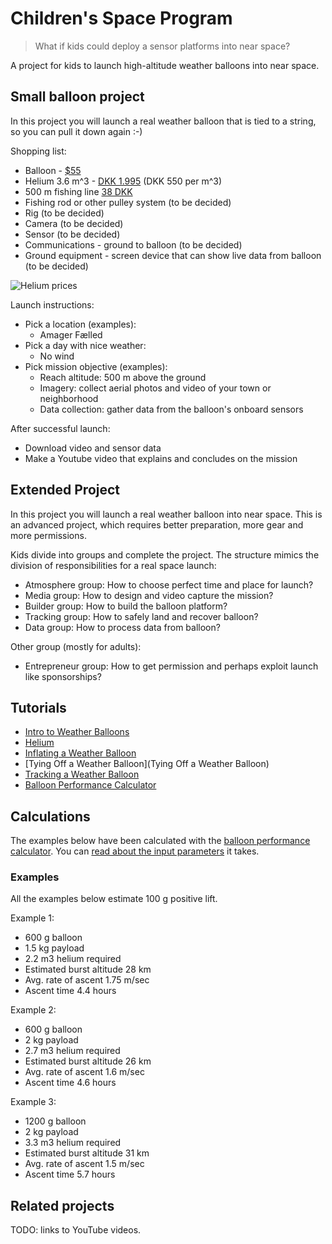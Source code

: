 # Children's Space Program

> What if kids could deploy a sensor platforms into near space?

A project for kids to launch high-altitude weather balloons into near space.

## Small balloon project

In this project you will launch a real weather balloon that is tied to a string, so you can pull it down again :-)

Shopping list:

* Balloon - [$55](http://www.highaltitudescience.com/products/600-g-near-space-balloon)
* Helium 3.6 m^3 - [DKK 1.995](http://www.pegani.dk/dk/product/helium/ballongas-20-l.aspx) (DKK 550 per m^3)
* 500 m fishing line [38 DKK](http://www.harald-nyborg.dk/p1109/fiskeline-0-20mm-500m-2-5kg)
* Fishing rod or other pulley system (to be decided)
* Rig (to be decided)
* Camera (to be decided)
* Sensor (to be decided)
* Communications - ground to balloon (to be decided)
* Ground equipment - screen device that can show live data from balloon (to be decided)

![Helium prices](http://www.weldingandgasestoday.org/wp-content/uploads/2012/04/helium_prices.png)

Launch instructions:

* Pick a location (examples):
    * Amager Fælled
* Pick a day with nice weather:
    * No wind
* Pick mission objective (examples):
    * Reach altitude: 500 m above the ground
    * Imagery: collect aerial photos and video of your town or neighborhood
    * Data collection: gather data from the balloon's onboard sensors

After successful launch:

* Download video and sensor data
* Make a Youtube video that explains and concludes on the mission

## Extended Project

In this project you will launch a real weather balloon into near space. This is an advanced project, which requires better preparation, more gear and more permissions.

Kids divide into groups and complete the project. The structure mimics the division of responsibilities for a real space launch:

* Atmosphere group: How to choose perfect time and place for launch?
* Media group: How to design and video capture the mission?
* Builder group: How to build the balloon platform?
* Tracking group: How to safely land and recover balloon?
* Data group: How to process data from balloon?

Other group (mostly for adults):

* Entrepreneur group: How to get permission and perhaps exploit launch like sponsorships?

## Tutorials

* [Intro to Weather Balloons](http://www.highaltitudescience.com/pages/intro-to-weather-balloons)
* [Helium](http://www.highaltitudescience.com/pages/helium)
* [Inflating a Weather Balloon](http://www.highaltitudescience.com/pages/how-to-inflate-a-weather-balloon)
* [Tying Off a Weather Balloon](Tying Off a Weather Balloon)
* [Tracking a Weather Balloon](http://www.highaltitudescience.com/pages/tracking-a-weather-balloon)
* [Balloon Performance Calculator](http://www.highaltitudescience.com/pages/balloon-performance-calculator)

## Calculations

The examples below have been calculated with the [balloon performance calculator](http://tools.highaltitudescience.com/). You can [read about the input parameters](http://www.highaltitudescience.com/pages/balloon-performance-calculator) it takes.

### Examples

All the examples below estimate 100 g positive lift.

Example 1:
* 600 g balloon
* 1.5 kg payload
* 2.2 m3 helium required
* Estimated burst altitude 28 km
* Avg. rate of ascent 1.75 m/sec
* Ascent time 4.4 hours

Example 2:
* 600 g balloon
* 2 kg payload
* 2.7 m3 helium required
* Estimated burst altitude 26 km
* Avg. rate of ascent 1.6 m/sec
* Ascent time 4.6 hours

Example 3:
* 1200 g balloon
* 2 kg payload
* 3.3 m3 helium required
* Estimated burst altitude 31 km
* Avg. rate of ascent 1.5 m/sec
* Ascent time 5.7 hours


## Related projects

TODO: links to YouTube videos.
